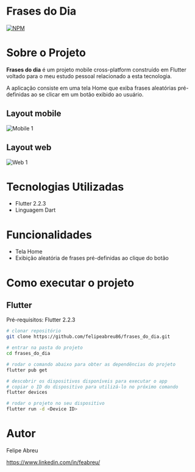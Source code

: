# Frases do Dia
[![NPM](https://img.shields.io/npm/l/react)](https://github.com/felipeabreu86/frases_do_dia/blob/main/LICENSE) 

# Sobre o Projeto

**Frases do dia** é um projeto mobile cross-platform construído em Flutter voltado para o meu estudo pessoal relacionado a esta tecnologia.

A aplicação consiste em uma tela Home que exiba frases aleatórias pré-definidas ao se clicar em um botão exibido ao usuário.

## Layout mobile
![Mobile 1](https://github.com/felipeabreu86/frases_do_dia/blob/main/assets/mobile1.jpeg)

## Layout web
![Web 1](https://github.com/felipeabreu86/frases_do_dia/blob/main/assets/web1.jpeg)

# Tecnologias Utilizadas
- Flutter 2.2.3
- Linguagem Dart

# Funcionalidades
- Tela Home
- Exibição aleatória de frases pré-definidas ao clique do botão

# Como executar o projeto

## Flutter
Pré-requisitos: Flutter 2.2.3

```bash
# clonar repositório
git clone https://github.com/felipeabreu86/frases_do_dia.git

# entrar na pasta do projeto
cd frases_do_dia

# rodar o comando abaixo para obter as dependências do projeto
flutter pub get

# descobrir os dispositivos disponíveis para executar o app
# copiar o ID do dispositivo para utilizá-lo no próximo comando 
flutter devices

# rodar o projeto no seu dispositivo
flutter run -d <Device ID>
```

# Autor

Felipe Abreu

https://www.linkedin.com/in/feabreu/
